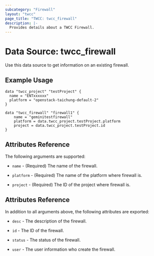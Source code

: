 ```yaml
---
subcategory: "Firewall"
layout: "twcc"
page_title: "TWCC: twcc_firewall"
description: |-
  Provides details about a TWCC Firewall.
---
```


# Data Source: twcc_firewall

Use this data source to get information on an existing firewall.

## Example Usage

```hcl
data "twcc_project" "testProject" {
  name = "ENTxxxxxx"
  platform = "openstack-taichung-default-2"
}

data "twcc_firewall" "firewall1" {
    name = "geminitestfirewall"
    platform = data.twcc_project.testProject.platform
    project = data.twcc_project.testProject.id
}
```

## Attributes Reference

The following arguments are supported:

* `name` - (Required) The name of the firewall.

* `platform` - (Required) The name of the platform where firewall is.

* `project` - (Required) The ID of the project where firewall is.

## Attributes Reference

In addition to all arguments above, the following attributes are exported:

* `desc` - The description of the firewall.

* `id` - The ID of the firewall.

* `status` - The status of the firewall.

* `user` - The user information who create the firewall.

